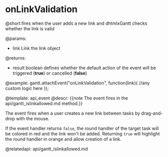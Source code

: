onLinkValidation
=============

@short:fires when the user adds a new link and dhtmlxGantt checks whether the link is valid
	

@params:
- link	Link	the link object

@returns:  
  - result     boolean       defines whether the default action of the event will be triggered (<b>true</b>) or cancelled (<b>false</b>) 

@example:
gantt.attachEvent("onLinkValidation", function(link){
	//any custom logic here
});

@template:	api_event
@descr:
{{note The event fires in the api/gantt_islinkallowed.md method.}}

The event fires when a user creates a new link between tasks by drag-and-drop with the mouse.

If the event handler returns `false`, the round handler of the target task will be colored in red and the link won't be added. Returning `true`
will highlight the round handler in orange and allow creation of a link.


@relatedapi:
	api/gantt_islinkallowed.md
